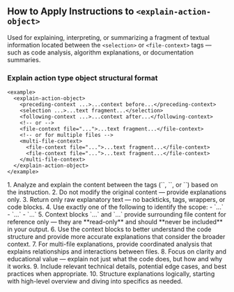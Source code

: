 ## How to Apply Instructions to `<explain-action-object>`


Used for explaining, interpreting, or summarizing a fragment of textual information located between the `<selection>` or `<file-context>` tags — such as code analysis, algorithm explanations, or documentation summaries.

### Explain action type object structural format

    <example>
      <explain-action-object>
        <preceding-context ...>...context before...</preceding-context>
        <selection ...>...text fragment...</selection>
        <following-context ...>...context after...</following-context>
        <!-- or -->
        <file-context file="...">...text fragment...</file-context>
        <!-- or for multiple files -->
        <multi-file-context>
          <file-context file="...">...text fragment...</file-context>
          <file-context file="...">...text fragment...</file-context>
        </multi-file-context>
      </explain-action-object>
    </example>



<explain-action-object-rules>
1. Analyze and explain the content between the tags (`<selection>`, `<file-context>`, or `<multi-file-context>`) based on the instruction.
2. Do not modify the original content — provide explanations only.
3. Return only raw explanatory text — no backticks, tags, wrappers, or code blocks.
4. Use exactly one of the following to identify the scope:
   - `<selection ...>...</selection>`
   - `<file-context ...>...</file-context>`
   - `<multi-file-context>...</multi-file-context>`
5. Context blocks `<preceding-context ...>...</preceding-context>` and `<following-context ...>...</following-context>` provide surrounding file content for reference only — they are **read-only** and should **never be included** in your output.
6. Use the context blocks to better understand the code structure and provide more accurate explanations that consider the broader context.
7. For multi-file explanations, provide coordinated analysis that explains relationships and interactions between files.
8. Focus on clarity and educational value — explain not just what the code does, but how and why it works.
9. Include relevant technical details, potential edge cases, and best practices when appropriate.
10. Structure explanations logically, starting with high-level overview and diving into specifics as needed.
</explain-action-object-rules>
